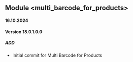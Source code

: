 ## Module <multi_barcode_for_products>

#### 16.10.2024
#### Version 18.0.1.0.0
##### ADD
- Initial commit for Multi Barcode for Products
